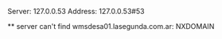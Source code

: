 Server:		127.0.0.53
Address:	127.0.0.53#53

** server can't find wmsdesa01.lasegunda.com.ar: NXDOMAIN

